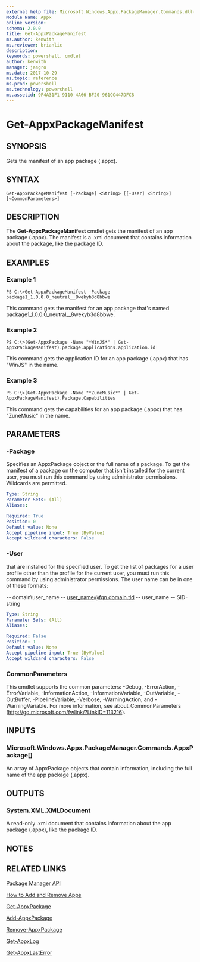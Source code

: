 ```yaml
---
external help file: Microsoft.Windows.Appx.PackageManager.Commands.dll-Help.xml
Module Name: Appx
online version: 
schema: 2.0.0
title: Get-AppxPackageManifest
ms.author: kenwith
ms.reviewer: brianlic
description: 
keywords: powershell, cmdlet
author: kenwith
manager: jasgro
ms.date: 2017-10-29
ms.topic: reference
ms.prod: powershell
ms.technology: powershell
ms.assetid: 9F4A31F1-9110-4A66-BF20-961CC447DFC8
---
```


# Get-AppxPackageManifest

## SYNOPSIS
Gets the manifest of an app package (.appx).

## SYNTAX

```
Get-AppxPackageManifest [-Package] <String> [[-User] <String>] [<CommonParameters>]
```

## DESCRIPTION
The **Get-AppxPackageManifest** cmdlet gets the manifest of an app package (.appx).
The manifest is a .xml document that contains information about the package, like the package ID.

## EXAMPLES

### Example 1
```
PS C:\>Get-AppxPackageManifest -Package package1_1.0.0.0_neutral__8wekyb3d8bbwe
```

This command gets the manifest for an app package that's named package1_1.0.0.0_neutral__8wekyb3d8bbwe.

### Example 2
```
PS C:\>(Get-AppxPackage -Name "*WinJS*" | Get-AppxPackageManifest).package.applications.application.id
```

This command gets the application ID for an app package (.appx) that has "WinJS" in the name.

### Example 3
```
PS C:\>(Get-AppxPackage -Name "*ZuneMusic*" | Get-AppxPackageManifest).Package.Capabilities
```

This command gets the capabilities for an app package (.appx) that has "ZuneMusic" in the name.

## PARAMETERS

### -Package
Specifies an AppxPackage object or the full name of a package.
To get the manifest of a package on the computer that isn't installed for the current user, you must run this command by using administrator permissions.
Wildcards are permitted.

```yaml
Type: String
Parameter Sets: (All)
Aliases: 

Required: True
Position: 0
Default value: None
Accept pipeline input: True (ByValue)
Accept wildcard characters: False
```

### -User
that are installed for the specified user.
To get the list of packages for a user profile other than the profile for the current user, you must run this command by using administrator permissions.
The user name can be in one of these formats:

-- domain\user_name
-- user_name@fqn.domain.tld
-- user_name
-- SID-string

```yaml
Type: String
Parameter Sets: (All)
Aliases: 

Required: False
Position: 1
Default value: None
Accept pipeline input: True (ByValue)
Accept wildcard characters: False
```

### CommonParameters
This cmdlet supports the common parameters: -Debug, -ErrorAction, -ErrorVariable, -InformationAction, -InformationVariable, -OutVariable, -OutBuffer, -PipelineVariable, -Verbose, -WarningAction, and -WarningVariable. For more information, see about_CommonParameters (http://go.microsoft.com/fwlink/?LinkID=113216).

## INPUTS

### Microsoft.Windows.Appx.PackageManager.Commands.AppxPackage[]
An array of AppxPackage objects that contain information, including the full name of the app package (.appx).

## OUTPUTS

### System.XML.XMLDocument
A read-only .xml document that contains information about the app package (.appx), like the package ID.

## NOTES

## RELATED LINKS

[Package Manager API](http://go.microsoft.com/fwlink/?LinkId=245447)

[How to Add and Remove Apps](http://go.microsoft.com/fwlink/?LinkID=231020)

[Get-AppxPackage](./Get-AppxPackage.md)

[Add-AppxPackage](./Add-AppxPackage.md)

[Remove-AppxPackage](./Remove-AppxPackage.md)

[Get-AppxLog](./Get-AppxLog.md)

[Get-AppxLastError](./Get-AppxLastError.md)

